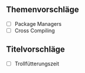 ## Themenvorschläge
 - [ ] Package Managers
 - [ ] Cross Compiling

## Titelvorschläge
 - [ ] Trollfütterungszeit
 
